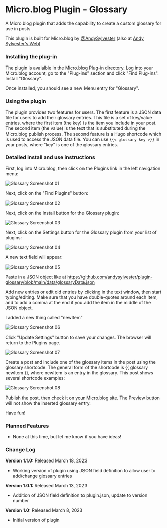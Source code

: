 # Micro.blog Plugin - Glossary
A Micro.blog plugin that adds the capability to create a custom glossary for use in posts

This plugin is built for Micro.blog by [@AndySylvester](https://micro.blog/andysylvester) (also at [Andy Sylvester's Web](https://andysylvester.com/))

### Installing the plug-in

The plugin is avaialble in the Micro.blog Plug-in directory. Log into your Micro.blog account, go to the "Plug-ins" section and click "Find Plug-ins". Install "Glossary".

Once installed, you should see a new Menu entry for "Glossary".

### Using the plugin

The plugin provides two features for users. The first feature is a JSON data file for users to add their glossary entries. This file is a set of key/value entries. where the first item (the key) is the item you include in your post. The second item (the value) is the text that is substituted during the Micro.blog publish process. The second feature is a Hugo shortcode which is used to access the JSON data file.  You can use `{{< glossary key >}}` in your posts, where "key" is one of the glossary entries.

### Detailed install and use instructions 

First, log into Micro.blog, then click on the Plugins link in the left navigation menu:

![Glossary Screenshot 01](https://github.com/andysylvester/plugin-glossary/blob/bbe4e701c0dcd9da0f277db1c99861df746aca7c/static/images/GlossaryPic_20.png)

Next, click on the "Find Plugins" button:

![Glossary Screenshot 02](https://github.com/andysylvester/plugin-glossary/blob/b15f2b7b477dfef70c2816929218d30113f8e240/static/images/GlossaryPic_27.png)

Next, click on the Install button for the Glossary plugin:

![Glossary Screenshot 03](https://github.com/andysylvester/plugin-glossary/blob/b15f2b7b477dfef70c2816929218d30113f8e240/static/images/GlossaryPic_23.png)

Next, click on the Settings button for the Glossary plugin from your list of plugins:

![Glossary Screenshot 04](https://github.com/andysylvester/plugin-glossary/blob/b15f2b7b477dfef70c2816929218d30113f8e240/static/images/GlossaryPic_21.png)

A new text field will appear:

![Glossary Screenshot 05](https://github.com/andysylvester/plugin-glossary/blob/a8887b26afc8657192f656792fce76a2aafc72e3/static/images/GlossaryPic_28.png)


Paste in a JSON object like at https://github.com/andysylvester/plugin-glossary/blob/main/data/glossaryData.json

Add new entries or edit old entries by clicking in the text window, then start typing/editing. Make sure that you have double-quotes around each item, and to add a comma at the end if you add the item in the middle of the JSON object.

I added a new thing called "newItem"

![Glossary Screenshot 06](https://github.com/andysylvester/plugin-glossary/blob/a8887b26afc8657192f656792fce76a2aafc72e3/static/images/GlossaryPic_25.png)

Click "Update Settings" button to save your changes. The browser will return to the Plugins page.

![Glossary Screenshot 07](https://github.com/andysylvester/plugin-glossary/blob/a8887b26afc8657192f656792fce76a2aafc72e3/static/images/GlossaryPic_26.png)

Create a post and include one of the glossary items in the post using the glossary shortcode. The general form of the shortcode is {{ glossary newItem }}, where newItem is an entry in the glossary. This post shows several shortcode examples:

![Glossary Screenshot 08](https://github.com/andysylvester/plugin-glossary/blob/96ba17c39adb8a871c7039f1a2182ba488c67047/static/images/GlosaaryPic_08.png)

Publish the post, then check it on your Micro.blog site. The Preview button will not show the inserted glossary entry. 

Have fun!


### Planned Features

* None at this time, but let me know if you have ideas!

### Change Log

**Version 1.1.0:** Released March 18, 2023
- Working version of plugin using JSON field definition to allow user to add/change glossary entries

**Version 1.0.1:** Released March 13, 2023
- Addition of JSON field definition to plugin.json, update to version number

**Version 1.0:** Released March 8, 2023
- Initial version of plugin
